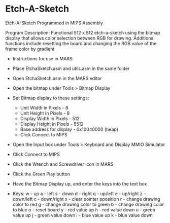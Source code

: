 # Etch-A-Sketch
Etch-A-Sketch Programmed in MIPS Assembly

Program Description: 	Functional 512 x 512 etch-a-sketch using the bitmap display that allows color selection between RGB for drawing.
					Additional functions include resetting the board and changing the RGB value of the frame color by gradient
          
- Instructions for use in MARS:
 - Place EtchaSketch.asm and utils.asm in the same folder
 - Open EtchaSketch.asm in the MARS editor
 - Open the bitmap under Tools > Bitmap Display
  
 - Set Bitmap display to these settings:
   - Unit Width in Pixels - 8
   - Unit Height in Pixels - 8
   - Display Width in Pixels - 512
   - Display Height in Pixels - 5512
   - Base address for display - 0x10040000 (heap)
   - Click Connect to MIPS
   
  - Open the Input box under Tools > Keyboard and Display MMIO Simulator
   - Click Connect to MIPS
   
  - Click the Wrench and Screwdriver icon in MARS
  - Click the Green Play button
   
  - Have the Bitmap Display up, and enter the keys into the text box

- Keys: w - up
	a - left
	s - down
	d - right
	q - up/left
	e - up/right
	z - down/left
	c - down/right
	x - clear pointer pposition
	r - change drawing color to red
	g - change drawing color to green
	b - change drawing color to blue
	o - reset board
	y - red value up
	h - red value down
	u - green value up
	j - green value down
	i - blue value up
	k - blue value down
